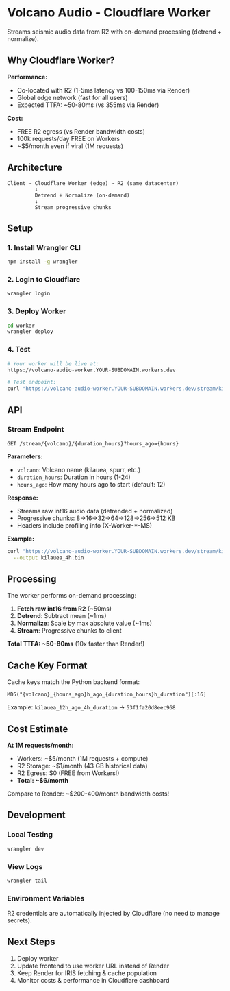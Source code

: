 # Volcano Audio - Cloudflare Worker

Streams seismic audio data from R2 with on-demand processing (detrend + normalize).

## Why Cloudflare Worker?

**Performance:**
- Co-located with R2 (1-5ms latency vs 100-150ms via Render)
- Global edge network (fast for all users)
- Expected TTFA: ~50-80ms (vs 355ms via Render)

**Cost:**
- FREE R2 egress (vs Render bandwidth costs)
- 100k requests/day FREE on Workers
- ~$5/month even if viral (1M requests)

## Architecture

```
Client → Cloudflare Worker (edge) → R2 (same datacenter)
         ↓
         Detrend + Normalize (on-demand)
         ↓
         Stream progressive chunks
```

## Setup

### 1. Install Wrangler CLI

```bash
npm install -g wrangler
```

### 2. Login to Cloudflare

```bash
wrangler login
```

### 3. Deploy Worker

```bash
cd worker
wrangler deploy
```

### 4. Test

```bash
# Your worker will be live at:
https://volcano-audio-worker.YOUR-SUBDOMAIN.workers.dev

# Test endpoint:
curl "https://volcano-audio-worker.YOUR-SUBDOMAIN.workers.dev/stream/kilauea/4?hours_ago=12"
```

## API

### Stream Endpoint

```
GET /stream/{volcano}/{duration_hours}?hours_ago={hours}
```

**Parameters:**
- `volcano`: Volcano name (kilauea, spurr, etc.)
- `duration_hours`: Duration in hours (1-24)
- `hours_ago`: How many hours ago to start (default: 12)

**Response:**
- Streams raw int16 audio data (detrended + normalized)
- Progressive chunks: 8→16→32→64→128→256→512 KB
- Headers include profiling info (X-Worker-*-MS)

**Example:**
```bash
curl "https://volcano-audio-worker.YOUR-SUBDOMAIN.workers.dev/stream/kilauea/4?hours_ago=12" \
  --output kilauea_4h.bin
```

## Processing

The worker performs on-demand processing:

1. **Fetch raw int16 from R2** (~50ms)
2. **Detrend**: Subtract mean (~1ms)
3. **Normalize**: Scale by max absolute value (~1ms)
4. **Stream**: Progressive chunks to client

**Total TTFA: ~50-80ms** (10x faster than Render!)

## Cache Key Format

Cache keys match the Python backend format:
```
MD5("{volcano}_{hours_ago}h_ago_{duration_hours}h_duration")[:16]
```

Example: `kilauea_12h_ago_4h_duration` → `53f1fa20d8eec968`

## Cost Estimate

**At 1M requests/month:**
- Workers: ~$5/month (1M requests + compute)
- R2 Storage: ~$1/month (43 GB historical data)
- R2 Egress: $0 (FREE from Workers!)
- **Total: ~$6/month**

Compare to Render: ~$200-400/month bandwidth costs!

## Development

### Local Testing

```bash
wrangler dev
```

### View Logs

```bash
wrangler tail
```

### Environment Variables

R2 credentials are automatically injected by Cloudflare (no need to manage secrets).

## Next Steps

1. Deploy worker
2. Update frontend to use worker URL instead of Render
3. Keep Render for IRIS fetching & cache population
4. Monitor costs & performance in Cloudflare dashboard

